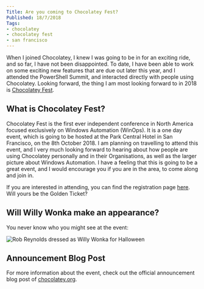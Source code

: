 ```yaml
---
Title: Are you coming to Chocolatey Fest?
Published: 18/7/2018
Tags:
- chocolatey
- chocolatey fest
- san francisco
---
```


When I joined Chocolatey, I knew I was going to be in for an exciting ride, and so far, I have not been disappointed.  To date, I have been able to work on some exciting new features that are due out later this year, and I attended the PowerShell Summit, and interacted directly with people using Chocolatey.  Looking forward, the thing I am most looking forward to in 2018 is [Chocolatey Fest](https://chocolateyfest.com/).

## What is Chocolatey Fest?

Chocolatey Fest is the first ever independent conference in North America focused exclusively on Windows Automation (WinOps).  It is a one day event, which is going to be hosted at the Park Central Hotel in San Francisco, on the 8th October 2018.  I am planning on travelling to attend this event, and I very much looking forward to hearing about how people are using Chocolatey personally and in their Organisations, as well as the larger picture about Windows Automation.  I have a feeling that this is going to be a great event, and I would encourage you if you are in the area, to come along and join in.

If you are interested in attending, you can find the registration page [here](https://chocolateyfest.com/register).  Will yours be the Golden Ticket?

## Will Willy Wonka make an appearance?

You never know who you might see at the event:

![Rob Reynolds dressed as Willy Wonka for Halloween](https://pbs.twimg.com/media/Dd67CnHU0AAm11-.jpg "Rob Reynolds dressed as Willy Wonka for Halloween")

## Announcement Blog Post

For more information about the event, check out the official announcement blog post of [chocolatey.org](https://chocolatey.org/blog/chocolatey-fest-conference-coming-october-8).
